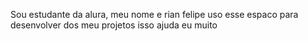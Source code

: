 Sou estudante da alura, meu nome e rian felipe 
uso esse espaco para desenvolver dos meu projetos 
isso ajuda eu muito 

